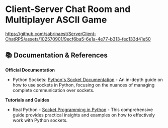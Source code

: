 # Client-Server Chat Room and Multiplayer ASCII Game

https://github.com/sabrinaest/ServerClient-ChatRPS/assets/102570901/9ecf6ba5-6e1a-4e77-b313-fec133d41e50

## 📚 Documentation & References

**Official Documentation**
* Python Sockets: [Python's Socket Documentation](https://docs.python.org/3.4/howto/sockets.html) - An in-depth guide on how to use sockets in Python, focusing on the nuances of managing complete communication over sockets.

**Tutorials and Guides**
* Real Python - [Socket Programming in Python](https://realpython.com/python-sockets/) - This comprehensive guide provides practical insights and examples on how to effectively work with Python sockets.
